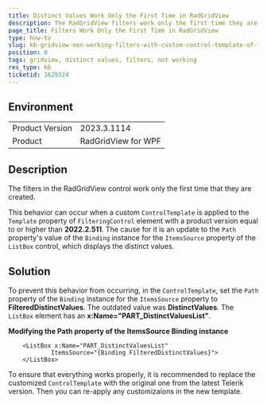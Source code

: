```yaml
---
title: Distinct Values Work Only the First Time in RadGridView
description: The RadGridView filters work only the first time they are applied
page_title: Filters Work Only the First Time in RadGridView
type: how-to
slug: kb-gridview-non-working-filters-with-custom-control-template-of-filtering-control
position: 0
tags: gridview, distinct values, filters, not working
res_type: kb
ticketid: 1629324
---
```


## Environment
<table>
	<tr>
		<td>Product Version</td>
		<td>2023.3.1114</td>
	</tr>
	<tr>
		<td>Product</td>
		<td>RadGridView for WPF</td>
	</tr>
</table>

## Description

The filters in the RadGridView control work only the first time that they are created.

This behavior can occur when a custom `ControlTemplate` is applied to the `Template` property of `FilteringControl` element with a product version equal to or higher than __2022.2.511__. The cause for it is an update to the `Path` property's value of the `Binding` instance for the `ItemsSource` property of the `ListBox` control, which displays the distinct values.

## Solution

To prevent this behavior from occurring, in the `ControlTemplate`, set the `Path` property of the `Binding` instance for the `ItemsSource` property to __FilteredDistinctValues__. The outdated value was __DistinctValues__. The `ListBox` element has an __x:Name="PART_DistinctValuesList"__.

__Modifying the Path property of the ItemsSource Binding instance__
```XAML
    <ListBox x:Name="PART_DistinctValuesList"
            ItemsSource="{Binding FilteredDistinctValues}">
    </ListBox>
```

To ensure that everything works properly, it is recommended to replace the customized `ControlTemplate` with the original one from the latest Telerik version. Then you can re-apply any customizaions in the new template.
